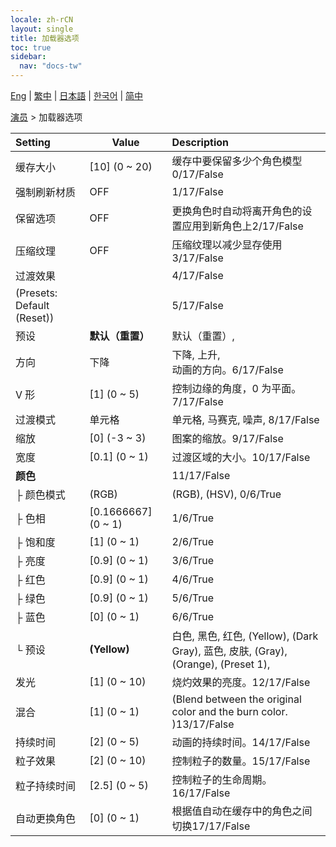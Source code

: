 ```yaml
---
locale: zh-rCN
layout: single
title: 加载器选项
toc: true
sidebar:
  nav: "docs-tw"
---
```

[Eng](/dancexr/menu/2025.4/actors/loader_options) | [繁中](/tw/dancexr/menu/2025.4/actors/loader_options) | [日本語](/jp/dancexr/menu/2025.4/actors/loader_options) | [한국어](/kr/dancexr/menu/2025.4/actors/loader_options) | [简中](/zh/dancexr/menu/2025.4/actors/loader_options)

[演员](../menu#演员) > 加载器选项



| Setting | Value | Description |
| :--- | --- | :--- |
| 缓存大小 | [10] (0 ~ 20) | 缓存中要保留多少个角色模型0/17/False
| 强制刷新材质 | OFF | 1/17/False
| 保留选项 | OFF | 更换角色时自动将离开角色的设置应用到新角色上2/17/False
| 压缩纹理 | OFF | 压缩纹理以减少显存使用3/17/False
| 过渡效果 || 4/17/False
| (Presets: Default (Reset)) || 5/17/False
| 预设 | **默认（重置）** | 默认（重置）,  |
| 方向 | 下降 | 下降, 上升, <br/>动画的方向。6/17/False
| V 形 | [1] (0 ~ 5) | 控制边缘的角度，0 为平面。7/17/False
| 过渡模式 | 单元格 | 单元格, 马赛克, 噪声, 8/17/False
| 缩放 | [0] (-3 ~ 3) | 图案的缩放。9/17/False
| 宽度 | [0.1] (0 ~ 1) | 过渡区域的大小。10/17/False
| **颜色** | | 11/17/False
| ├ 颜色模式 | (RGB) | (RGB), (HSV), 0/6/True
| ├ 色相 | [0.1666667] (0 ~ 1) | 1/6/True
| ├ 饱和度 | [1] (0 ~ 1) | 2/6/True
| ├ 亮度 | [0.9] (0 ~ 1) | 3/6/True
| ├ 红色 | [0.9] (0 ~ 1) | 4/6/True
| ├ 绿色 | [0.9] (0 ~ 1) | 5/6/True
| ├ 蓝色 | [0] (0 ~ 1) | 6/6/True
| └ 预设 | **(Yellow)** | 白色, 黑色, 红色, (Yellow), (Dark Gray), 蓝色, 皮肤, (Gray), (Orange), (Preset 1),  |
| 发光 | [1] (0 ~ 10) | 烧灼效果的亮度。12/17/False
| 混合 | [1] (0 ~ 1) | (Blend between the original color and the burn color. )13/17/False
| 持续时间 | [2] (0 ~ 5) | 动画的持续时间。14/17/False
| 粒子效果 | [2] (0 ~ 10) | 控制粒子的数量。15/17/False
| 粒子持续时间 | [2.5] (0 ~ 5) | 控制粒子的生命周期。16/17/False
| 自动更换角色 | [0] (0 ~ 1) | 根据值自动在缓存中的角色之间切换17/17/False

